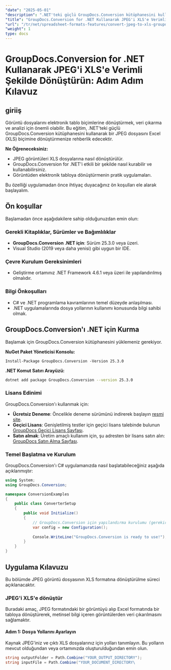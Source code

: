 ```yaml
---
"date": "2025-05-01"
"description": ".NET'teki güçlü GroupDocs.Conversion kütüphanesini kullanarak JPEG resimlerini Excel (XLS) dosyalarına sorunsuz bir şekilde nasıl dönüştüreceğinizi öğrenin. Kolay uygulama için adım adım kılavuzumuzu izleyin."
"title": "GroupDocs.Conversion for .NET Kullanarak JPEG'i XLS'e Verimli Şekilde Dönüştürme Adım Adım Kılavuz"
"url": "/tr/net/spreadsheet-formats-features/convert-jpeg-to-xls-groupdocs-conversion-net/"
"weight": 1
type: docs
---
```

# GroupDocs.Conversion for .NET Kullanarak JPEG'i XLS'e Verimli Şekilde Dönüştürün: Adım Adım Kılavuz

## giriiş

Görüntü dosyalarını elektronik tablo biçimlerine dönüştürmek, veri çıkarma ve analizi için önemli olabilir. Bu eğitim, .NET'teki güçlü GroupDocs.Conversion kütüphanesini kullanarak bir JPEG dosyasını Excel (XLS) biçimine dönüştürmenize rehberlik edecektir.

**Ne Öğreneceksiniz:**
- JPEG görüntüleri XLS dosyalarına nasıl dönüştürülür.
- GroupDocs.Conversion for .NET'i etkili bir şekilde nasıl kurabilir ve kullanabilirsiniz.
- Görüntüden elektronik tabloya dönüştürmenin pratik uygulamaları.

Bu özelliği uygulamadan önce ihtiyaç duyacağınız ön koşulları ele alarak başlayalım.

## Ön koşullar

Başlamadan önce aşağıdakilere sahip olduğunuzdan emin olun:

### Gerekli Kitaplıklar, Sürümler ve Bağımlılıklar
- **GroupDocs.Conversion .NET için**: Sürüm 25.3.0 veya üzeri.
- Visual Studio (2019 veya daha yenisi) gibi uygun bir IDE.

### Çevre Kurulum Gereksinimleri
- Geliştirme ortamınız .NET Framework 4.6.1 veya üzeri ile yapılandırılmış olmalıdır.

### Bilgi Önkoşulları
- C# ve .NET programlama kavramlarının temel düzeyde anlaşılması.
- .NET uygulamalarında dosya yollarının kullanımı konusunda bilgi sahibi olmak.

## GroupDocs.Conversion'ı .NET için Kurma

Başlamak için GroupDocs.Conversion kütüphanesini yüklemeniz gerekiyor.

**NuGet Paket Yöneticisi Konsolu:**
```shell
Install-Package GroupDocs.Conversion -Version 25.3.0
```

**\.NET Komut Satırı Arayüzü:**
```bash
dotnet add package GroupDocs.Conversion --version 25.3.0
```

### Lisans Edinimi

GroupDocs.Conversion'ı kullanmak için:
- **Ücretsiz Deneme**: Öncelikle deneme sürümünü indirerek başlayın [resmi site](https://releases.groupdocs.com/conversion/net/).
- **Geçici Lisans**: Genişletilmiş testler için geçici lisans talebinde bulunun [GroupDocs Geçici Lisans Sayfası](https://purchase.groupdocs.com/temporary-license/).
- **Satın almak**: Üretim amaçlı kullanım için, şu adresten bir lisans satın alın: [GroupDocs Satın Alma Sayfası](https://purchase.groupdocs.com/buy).

### Temel Başlatma ve Kurulum

GroupDocs.Conversion'ı C# uygulamanızda nasıl başlatabileceğiniz aşağıda açıklanmıştır:

```csharp
using System;
using GroupDocs.Conversion;

namespace ConversionExamples
{
    public class ConverterSetup
    {
        public void Initialize()
        {
            // GroupDocs.Conversion için yapılandırma kurulumu (gerekirse)
            var config = new Configuration();
            
            Console.WriteLine("GroupDocs.Conversion is ready to use!");
        }
    }
}
```

## Uygulama Kılavuzu

Bu bölümde JPEG görüntü dosyasının XLS formatına dönüştürülme süreci açıklanacaktır.

### JPEG'i XLS'e dönüştür

Buradaki amaç, JPEG formatındaki bir görüntüyü alıp Excel formatında bir tabloya dönüştürerek, metinsel bilgi içeren görüntülerden veri çıkarılmasını sağlamaktır.

#### Adım 1: Dosya Yollarını Ayarlayın

Kaynak JPEG'iniz ve çıktı XLS dosyalarınız için yolları tanımlayın. Bu yolların mevcut olduğundan veya ortamınızda oluşturulduğundan emin olun.

```csharp
string outputFolder = Path.Combine("YOUR_OUTPUT_DIRECTORY");
string inputFile = Path.Combine("YOUR_DOCUMENT_DIRECTORY\